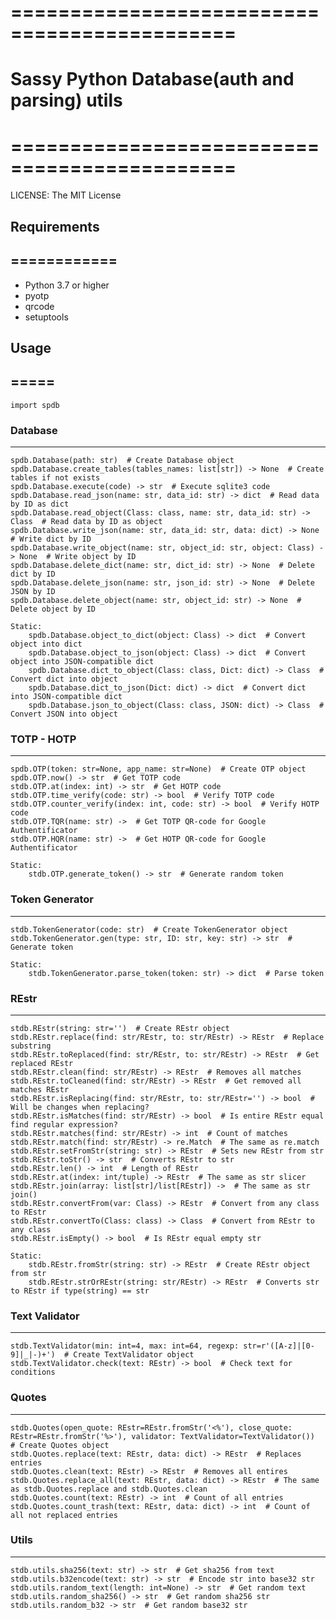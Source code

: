 # =============================================

# Sassy Python Database(auth and parsing) utils

# =============================================

LICENSE: The MIT License


## Requirements

## ============

- Python 3.7 or higher
- pyotp
- qrcode
- setuptools


## Usage 

## =====

	import spdb

### Database

------------
	spdb.Database(path: str)  # Create Database object
	spdb.Database.create_tables(tables_names: list[str]) -> None  # Create tables if not exists
	spdb.Database.execute(code) -> str  # Execute sqlite3 code
	spdb.Database.read_json(name: str, data_id: str) -> dict  # Read data by ID as dict
	spdb.Database.read_object(Class: class, name: str, data_id: str) -> Class  # Read data by ID as object
	spdb.Database.write_json(name: str, data_id: str, data: dict) -> None  # Write dict by ID
	spdb.Database.write_object(name: str, object_id: str, object: Class) -> None  # Write object by ID
	spdb.Database.delete_dict(name: str, dict_id: str) -> None  # Delete dict by ID
	spdb.Database.delete_json(name: str, json_id: str) -> None  # Delete JSON by ID
	spdb.Database.delete_object(name: str, object_id: str) -> None  # Delete object by ID

	Static:
		spdb.Database.object_to_dict(object: Class) -> dict  # Convert object into dict
		spdb.Database.object_to_json(object: Class) -> dict  # Convert object into JSON-compatible dict
		spdb.Database.dict_to_object(Class: class, Dict: dict) -> Class  # Convert dict into object
		spdb.Database.dict_to_json(Dict: dict) -> dict  # Convert dict into JSON-compatible dict
		spdb.Database.json_to_object(Class: class, JSON: dict) -> Class  # Convert JSON into object

### TOTP - HOTP

---------------
	spdb.OTP(token: str=None, app_name: str=None)  # Create OTP object
	spdb.OTP.now() -> str  # Get TOTP code
	stdb.OTP.at(index: int) -> str  # Get HOTP code
	stdb.OTP.time_verify(code: str) -> bool  # Verify TOTP code
	stdb.OTP.counter_verify(index: int, code: str) -> bool  # Verify HOTP code
	stdb.OTP.TQR(name: str) ->  # Get TOTP QR-code for Google Authentificator
	stdb.OTP.HQR(name: str) ->  # Get HOTP QR-code for Google Authentificator

	Static:
		stdb.OTP.generate_token() -> str  # Generate random token

### Token Generator

-------------------
	stdb.TokenGenerator(code: str)  # Create TokenGenerator object
	stdb.TokenGenerator.gen(type: str, ID: str, key: str) -> str  # Generate token

	Static:
		stdb.TokenGenerator.parse_token(token: str) -> dict  # Parse token


### REstr

---------

	stdb.REstr(string: str='')  # Create REstr object
	stdb.REstr.replace(find: str/REstr, to: str/REstr) -> REstr  # Replace substring
	stdb.REstr.toReplaced(find: str/REstr, to: str/REstr) -> REstr  # Get replaced REstr
	stdb.REstr.clean(find: str/REstr) -> REstr  # Removes all matches 
	stdb.REstr.toCleaned(find: str/REstr) -> REstr  # Get removed all matches REstr
	stdb.REstr.isReplacing(find: str/REstr, to: str/REstr='') -> bool  # Will be changes when replacing?
	stdb.REstr.isMatches(find: str/REstr) -> bool  # Is entire REstr equal find regular expression?
	stdb.REstr.matches(find: str/REstr) -> int  # Count of matches
	stdb.REstr.match(find: str/REstr) -> re.Match  # The same as re.match
	stdb.REstr.setFromStr(string: str) -> REstr  # Sets new REstr from str
	stdb.REstr.toStr() -> str  # Converts REstr to str
	stdb.REstr.len() -> int  # Length of REstr
	stdb.REstr.at(index: int/tuple) -> REstr  # The same as str slicer
	stdb.REstr.join(array: list[str]/list[REstr]) ->  # The same as str join()
	stdb.REstr.convertFrom(var: Class) -> REstr  # Convert from any class to REstr
	stdb.REstr.convertTo(Class: class) -> Class  # Convert from REstr to any class
	stdb.REstr.isEmpty() -> bool  # Is REstr equal empty str

	Static:
		stdb.REstr.fromStr(string: str) -> REstr  # Create REstr object from str
		stdb.REstr.strOrREstr(string: str/REstr) -> REstr  # Converts str to REstr if type(string) == str


### Text Validator

------------------
	stdb.TextValidator(min: int=4, max: int=64, regexp: str=r'([A-z]|[0-9]|_|-)+')  # Create TextValidator object
	stdb.TextValidator.check(text: REstr) -> bool  # Check text for conditions


### Quotes

----------

	stdb.Quotes(open_quote: REstr=REstr.fromStr('<%'), close_quote: REstr=REstr.fromStr('%>'), validator: TextValidator=TextValidator())  # Create Quotes object
	stdb.Quotes.replace(text: REstr, data: dict) -> REstr  # Replaces entries
	stdb.Quotes.clean(text: REstr) -> REstr  # Removes all entires
	stdb.Quotes.replace_all(text: REstr, data: dict) -> REstr  # The same as stdb.Quotes.replace and stdb.Quotes.clean
	stdb.Quotes.count(text: REstr) -> int  # Count of all entries
	stdb.Quotes.count_trash(text: REstr, data: dict) -> int  # Count of all not replaced entries


### Utils

---------
	stdb.utils.sha256(text: str) -> str  # Get sha256 from text
	stdb.utils.b32encode(text: str) -> str  # Encode str into base32 str
	stdb.utils.random_text(length: int=None) -> str  # Get random text
	stdb.utils.random_sha256() -> str  # Get random sha256 str
	stdb.utils.random_b32 -> str  # Get random base32 str

